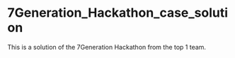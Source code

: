 # 7Generation_Hackathon_case_solution
This is a solution  of the 7Generation Hackathon from the top 1 team.
